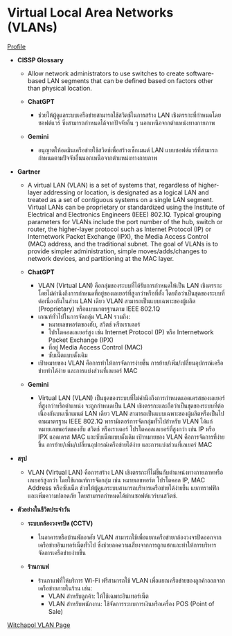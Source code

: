 # Virtual Local Area Networks (VLANs)

[Profile](phatsagon.github.io/README)

- **CISSP Glossary**
  - Allow network administrators to use switches to create software-based LAN segments that can be defined based on factors other than physical location.

  - **ChatGPT**
    - ช่วยให้ผู้ดูแลระบบเครือข่ายสามารถใช้สวิตช์ในการสร้าง LAN เชิงตรรกะที่กำหนดโดยซอฟต์แวร์ ซึ่งสามารถกำหนดได้จากปัจจัยอื่น ๆ นอกเหนือจากตำแหน่งทางกายภาพ

  - **Gemini**
    - อนุญาตให้อดมินเครือข่ายใช้สวิตช์เพื่อสร้างเซ็กเมนต์ LAN แบบซอฟต์แวร์ที่สามารถกำหนดตามปัจจัยอื่นนอกเหนือจากตำแหน่งทางกายภาพ

- **Gartner**
  - A virtual LAN (VLAN) is a set of systems that, regardless of higher-layer addressing or location, is designated as a logical LAN and treated as a set of contiguous systems on a single LAN segment. Virtual LANs can be proprietary or standardized using the Institute of Electrical and Electronics Engineers (IEEE) 802.1Q. Typical grouping parameters for VLANs include the port number of the hub, switch or router, the higher-layer protocol such as Internet Protocol (IP) or Internetwork Packet Exchange (IPX), the Media Access Control (MAC) address, and the traditional subnet. The goal of VLANs is to provide simpler administration, simple moves/adds/changes to network devices, and partitioning at the MAC layer.

  - **ChatGPT**
    - VLAN (Virtual LAN) คือกลุ่มของระบบที่ได้รับการกำหนดให้เป็น LAN เชิงตรรกะ โดยไม่คำนึงถึงการกำหนดที่อยู่ของเลเยอร์ที่สูงกว่าหรือที่ตั้ง โดยถือว่าเป็นชุดของระบบที่ต่อเนื่องกันในส่วน LAN เดียว VLAN สามารถเป็นแบบเฉพาะของผู้ผลิต (Proprietary) หรือแบบมาตรฐานตาม IEEE 802.1Q
    - เกณฑ์ทั่วไปในการจัดกลุ่ม VLAN รวมถึง:
        - หมายเลขพอร์ตของฮับ, สวิตช์ หรือเราเตอร์
        - โปรโตคอลเลเยอร์สูง เช่น Internet Protocol (IP) หรือ Internetwork Packet Exchange (IPX)
        - ที่อยู่ Media Access Control (MAC)
        - ซับเน็ตแบบดั้งเดิม
    - เป้าหมายของ VLAN คือการทำให้การจัดการง่ายขึ้น การย้าย/เพิ่ม/เปลี่ยนอุปกรณ์เครือข่ายทำได้ง่าย และการแบ่งส่วนที่เลเยอร์ MAC

  - **Gemini**
    - Virtual LAN (VLAN) เป็นชุดของระบบที่ไม่คำนึงถึงการกำหนดแอดเดรสของเลเยอร์ที่สูงกว่าหรือตำแหน่ง จะถูกกำหนดเป็น LAN เชิงตรรกะและถือว่าเป็นชุดของระบบที่ต่อเนื่องกันบนเซ็กเมนต์ LAN เดียว VLAN สามารถเป็นแบบเฉพาะของผู้ผลิตหรือเป็นไปตามมาตรฐาน IEEE 802.1Q พารามิเตอร์การจัดกลุ่มทั่วไปสำหรับ VLAN ได้แก่ หมายเลขพอร์ตของฮับ สวิตช์ หรือเราเตอร์ โปรโตคอลเลเยอร์ที่สูงกว่า เช่น IP หรือ IPX แอดเดรส MAC และซับเน็ตแบบดั้งเดิม เป้าหมายของ VLAN คือการจัดการที่ง่ายขึ้น การย้าย/เพิ่ม/เปลี่ยนอุปกรณ์เครือข่ายได้ง่าย และการแบ่งส่วนที่เลเยอร์ MAC

- **สรุป**
  - VLAN (Virtual LAN) คือการสร้าง LAN เชิงตรรกะที่ไม่ขึ้นกับตำแหน่งทางกายภาพหรือเลเยอร์สูงกว่า โดยใช้เกณฑ์การจัดกลุ่ม เช่น หมายเลขพอร์ต โปรโตคอล IP, MAC Address หรือซับเน็ต ช่วยให้ผู้ดูแลระบบสามารถบริหารเครือข่ายได้ง่ายขึ้น แยกทราฟฟิก และเพิ่มความปลอดภัย โดยสามารถกำหนดได้ผ่านซอฟต์แวร์บนสวิตช์.

- **ตัวอย่างในชีวิตประจำวัน**
  - **ระบบกล้องวงจรปิด (CCTV)**
    - ในอาคารหรือบ้านพักอาศัย VLAN สามารถใช้เพื่อแยกเครือข่ายกล้องวงจรปิดออกจากเครือข่ายอินเทอร์เน็ตทั่วไป ซึ่งช่วยลดความเสี่ยงจากการถูกแฮกและทำให้การบริหารจัดการเครือข่ายง่ายขึ้น
  
  - **ร้านกาแฟ**
    - ร้านกาแฟที่ให้บริการ Wi-Fi ฟรีสามารถใช้ VLAN เพื่อแยกเครือข่ายของลูกค้าออกจากเครือข่ายภายในร้าน เช่น:
      - VLAN สำหรับลูกค้า: ให้ใช้เฉพาะอินเทอร์เน็ต
      - VLAN สำหรับพนักงาน: ใช้จัดการระบบการเงินหรือเครื่อง POS (Point of Sale)

[Witchapol VLAN Page](https://witchapolinaksorn.github.io/vlan)